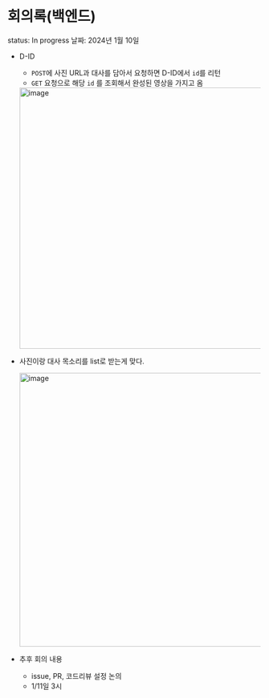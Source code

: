 # 회의록(백엔드)

status: In progress
날짜: 2024년 1월 10일

- D-ID
    - `POST`에 사진 URL과 대사를 담아서 요청하면 D-ID에서 `id`를 리턴
    - `GET` 요청으로 해당 `id` 를 조회해서 완성된 영상을 가지고 옴
    
    <img width="521" alt="image" src="https://github.com/tukcomCD2024/SnowBall/assets/106878778/43e1e890-8459-49ba-bd8b-75639080f1e8">

    
- 사진이랑 대사 목소리를 list로 받는게 맞다.

    <img width="546" alt="image" src="https://github.com/tukcomCD2024/SnowBall/assets/106878778/8b3c8e95-e758-44ee-bda0-501997f5649f">

- 추후 회의 내용
    - issue, PR, 코드리뷰 설정 논의
    - 1/11일 3시
